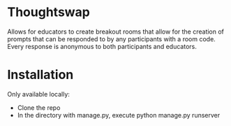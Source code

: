 # Thoughtswap
Allows for educators to create breakout rooms that allow for the creation of prompts that can be responded to by any participants with a room code. 
Every response is anonymous to both participants and educators. 

# Installation
Only available locally:
* Clone the repo
* In the directory with manage.py, execute python manage.py runserver


